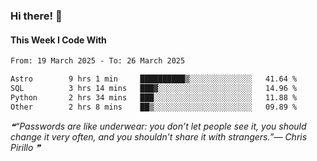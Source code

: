 ### Hi there! 👋

#### This Week I Code With
<!--START_SECTION:waka-->

```txt
From: 19 March 2025 - To: 26 March 2025

Astro        9 hrs 1 min     ██████████▒░░░░░░░░░░░░░░   41.64 %
SQL          3 hrs 14 mins   ███▓░░░░░░░░░░░░░░░░░░░░░   14.96 %
Python       2 hrs 34 mins   ███░░░░░░░░░░░░░░░░░░░░░░   11.88 %
Other        2 hrs 8 mins    ██▒░░░░░░░░░░░░░░░░░░░░░░   09.89 %
```

<!--END_SECTION:waka-->

<!--STARTS_HERE_QUOTE_README-->
<i>❝“Passwords are like underwear: you don’t let people see it, you should change it very often, and you shouldn’t share it with strangers.”— Chris Pirillo   ❞</i>
<!--ENDS_HERE_QUOTE_README-->
